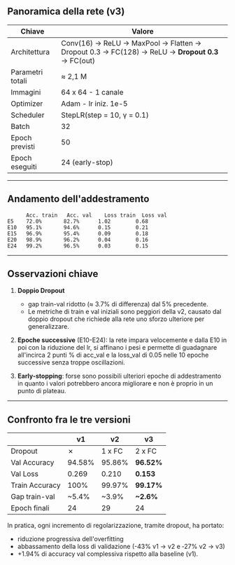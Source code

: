 ## Panoramica della rete (v3)

| Chiave | Valore |
|------|--------|
| Architettura | Conv(16) → ReLU → MaxPool → Flatten → Dropout 0.3 → FC(128) → ReLU → **Dropout 0.3** → FC(out) |
| Parametri totali | ≈ 2,1 M |
| Immagini | 64 x 64 - 1 canale |
| Optimizer | Adam - lr iniz. 1e-5 |
| Scheduler | StepLR(step = 10, γ = 0.1) |
| Batch | 32 |
| Epoch previsti | 50 |
| Epoch eseguiti | 24 (early-stop) |

---

## Andamento dell'addestramento

```text
      Acc. train   Acc. val    Loss train  Loss val
E5    72.0%       82.7%      1.02        0.68
E10   95.1%       94.6%      0.15        0.21
E15   96.9%       95.4%      0.09        0.18
E20   98.9%       96.2%      0.04        0.16
E24   99.2%       96.5%      0.03        0.15  
```

---

## Osservazioni chiave  
1. **Doppio Dropout**  
   - gap train-val ridotto (≈ 3.7% di differenza) dal 5% precedente. 
   - Le metriche di train e val iniziali sono peggiori della v2, causato dal doppio dropout che richiede alla rete uno sforzo ulteriore per generalizzare.

2. **Epoche successive** (E10-E24): la rete impara velocemente e dalla E10 in poi con la riduzione del lr, si affinano i pesi e permette di guadagnare all'incirca 2 punti % di acc_val e la loss_val di 0.05 nelle 10 epoche successive senza troppe oscillazioni.

3. **Early-stopping**: forse sono possibili ulteriori epoche di addestramento in quanto i valori potrebbero ancora migliorare e non è proprio in un punto di plateau.

---

## Confronto fra le tre versioni

|  | v1 | v2 | v3 |
|---|---|---|---|
| Dropout | ✗ | 1 x FC | 2 x FC |
| Val Accuracy | 94.58% | 95.86% | **96.52%** |
| Val Loss | 0.269 | 0.210 | **0.153** |
| Train Accuracy | 100% | 99.97% | **99.17%** |
| Gap train-val | ~5.4% | ~3.9% | **~2.6%** |
| Epoch finali | 24 | 29 | 24 |

In pratica, ogni incremento di regolarizzazione, tramite dropout, ha portato:  
   - riduzione progressiva dell'overfitting  
   - abbassamento della loss di validazione (-43% v1 → v2 e ‑27% v2 → v3)  
   - +1.94% di accuracy val complessiva rispetto alla baseline (v1).
